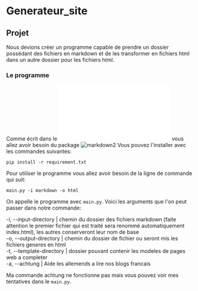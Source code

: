 # Generateur_site

## Projet

Nous devions créer un programme capable de prendre un dossier possédant des fichiers en markdown et de les transformer en fichiers html dans un autre dossier pour les fichiers html.

### Le programme

Comme écrit dans le ![requirements](./requirements.txt) vous allez avoir besoin du package ![markdown2](https://github.com/trentm/python-markdown2)
Vous pouvez l'installer avec les commandes suivantes:

```
pip install -r requirement.txt
```

Pour utiliser le programme vous allez avoir besoin de la ligne de commande qui suit:

```
main.py -i markdown -o html
```

On appelle le programme avec `main.py`.
Voici les arguments que l'on peut passer dans notre commande:

-i, --input-directory | chemin du dossier des fichiers markdown (faite attention le premier fichier qui est traité sera renommé automatiquement index.html), les autres conserveront leur nom de base<br>
-o, --output-directory | chemin du dossier de fichier ou seront mis les fichiers generes en html<br>
-t, --template-directory | dossier pouvant contenir les modeles de pages web a completer<br>
-a, --achtung | Aide les allemends a lire nos blogs francais


Ma commande achtung ne fonctionne pas mais vous pouvez voir mes tentatives dans le `main.py`.